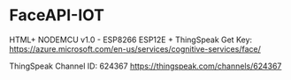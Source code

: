 # FaceAPI-IOT
HTML+ NODEMCU v1.0 - ESP8266 ESP12E + ThingSpeak
Get Key: https://azure.microsoft.com/en-us/services/cognitive-services/face/

ThingSpeak
Channel ID: 624367
https://thingspeak.com/channels/624367
